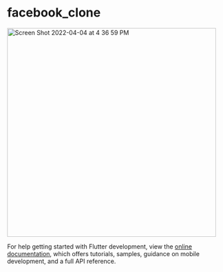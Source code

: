 # facebook_clone

<img width="485" alt="Screen Shot 2022-04-04 at 4 36 59 PM" src="https://user-images.githubusercontent.com/32479488/161580587-4c9eae3f-811b-40bc-a458-c3157daab159.png">

For help getting started with Flutter development, view the
[online documentation](https://docs.flutter.dev/), which offers tutorials,
samples, guidance on mobile development, and a full API reference.
